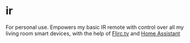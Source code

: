 # ir
For personal use. Empowers my basic IR remote with control over all my living room smart devices, with the help of [Flirc.tv](https://flirc.tv/) and [Home Assistant](https://github.com/home-assistant/home-assistant)
